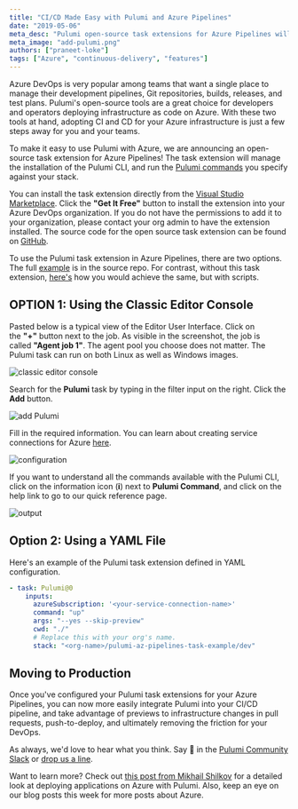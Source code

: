 ```yaml
---
title: "CI/CD Made Easy with Pulumi and Azure Pipelines"
date: "2019-05-06"
meta_desc: "Pulumi open-source task extensions for Azure Pipelines will manage the installation of the Pulumi CLI, and run the Pulumi commands against your stack."
meta_image: "add-pulumi.png"
authors: ["praneet-loke"]
tags: ["Azure", "continuous-delivery", "features"]
---
```


Azure DevOps is very popular among teams that want a single place to
manage their development pipelines, Git repositories, builds, releases,
and test plans. Pulumi's open-source tools are a great choice for
developers and operators deploying infrastructure as code on Azure. With
these two tools at hand, adopting CI and CD for your Azure
infrastructure is just a few steps away for you and your teams.

To make it easy to use Pulumi with Azure, we are announcing an
open-source task extension for Azure Pipelines! The task extension will
manage the installation of the Pulumi CLI, and run the [Pulumi
commands](/docs/reference/cli) you specify against
your stack.

You can install the task extension directly from the [Visual Studio
Marketplace](https://marketplace.visualstudio.com/items?itemName=pulumi.build-and-release-task).
Click the **"Get It Free"** button to install the extension into your
Azure DevOps organization. If you do not have the permissions to add it
to your organization, please contact your org admin to have the
extension installed. The source code for the open source task extension
can be found on
[GitHub](https://github.com/pulumi/pulumi-az-pipelines-task).

To use the Pulumi task extension in Azure Pipelines, there are two
options. The
full [example](https://github.com/pulumi/pulumi-az-pipelines-task/tree/master/examples) is
in the source repo. For contrast, without this task extension,
[here's](/docs/guides/continuous-delivery/azure-devops#using-scripts-manual-approach) how
you would achieve the same, but with scripts.

## OPTION 1: Using the Classic Editor Console

Pasted below is a typical view of the Editor User Interface. Click on
the **"+"** button next to the job. As visible in the screenshot, the
job is called **"Agent job 1"**. The agent pool you choose does not
matter. The Pulumi task can run on both Linux as well as Windows
images.

![classic editor console](./classic-editor-console.png)

Search for the **Pulumi** task by typing in the filter input on the right. Click the **Add** button.

![add Pulumi](./add-pulumi.png)

Fill in the required information. You can learn about creating service connections for Azure
[here](https://docs.microsoft.com/en-us/azure/devops/pipelines/library/service-endpoints?view=azure-devops).

![configuration](./configuration.png)

If you want to understand all the commands available with the Pulumi CLI, click on the information icon (**i**)
next to **Pulumi Command**, and click on the help link to go to our quick reference page.

![output](./output.png)

## Option 2: Using a YAML File

Here's an example of the Pulumi task extension defined in YAML configuration.

```yaml
- task: Pulumi@0
    inputs:
      azureSubscription: '<your-service-connection-name>'
      command: "up"
      args: "--yes --skip-preview"
      cwd: "./"
      # Replace this with your org's name.
      stack: "<org-name>/pulumi-az-pipelines-task-example/dev"
```

## Moving to Production

Once you've configured your Pulumi task extensions for your Azure Pipelines, you can now more
easily integrate Pulumi into your CI/CD pipeline, and take advantage of previews to infrastructure
changes in pull requests, push-to-deploy, and ultimately removing the friction for your DevOps.

As always, we'd love to hear what you think. Say 👋 in the [Pulumi Community Slack](https://slack.pulumi.com)
or [drop us a line](/contact).

Want to learn more? Check out [this post from Mikhail Shilkov](/blog/level-up-your-azure-platform-as-a-service-applications-with-pulumi)
for a detailed look at deploying applications on Azure with Pulumi.
Also, keep an eye on our blog posts this week for more posts about Azure.
